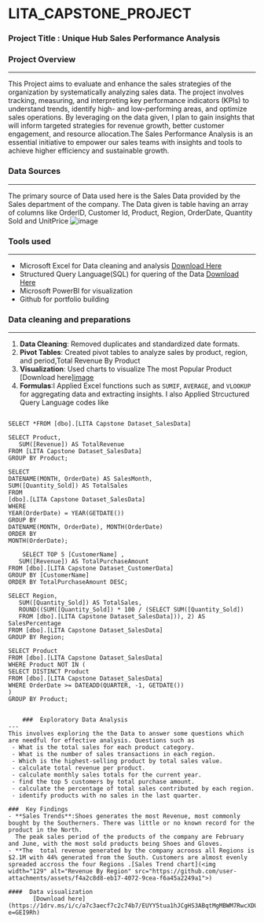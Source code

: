 # LITA_CAPSTONE_PROJECT

###  Project Title : Unique Hub Sales Performance Analysis

###  Project Overview
---
This  Project aims to evaluate and enhance the sales strategies of the organization by systematically analyzing sales data. The project involves tracking, measuring, and interpreting key performance indicators (KPIs) to understand trends, identify high- and low-performing areas, and optimize sales operations. By leveraging on the data given, I plan to gain insights that will inform targeted strategies for revenue growth, better customer engagement, and resource allocation.The Sales Performance Analysis  is an essential initiative to empower our sales teams with insights and tools to achieve higher efficiency and sustainable growth.

### Data Sources
---
The primary source of Data used here is the Sales Data provided by the Sales department of the company. The Data given is table having an array of columns like
  OrderID,	Customer Id,	Product,	Region,	OrderDate,	Quantity Sold and	UnitPrice
![image](https://github.com/user-attachments/assets/0e561905-46cf-4250-9549-19f82b821dbe)


###  Tools used
---
- Microsoft Excel for Data cleaning and analysis [Download Here](https://1drv.ms/x/c/a7c3aecf7c2c74b7/EeAOvisv5DNEjzCCV82C-FQB6oBdZX01oafZ_V36Su7STw?e=9QNaj7)
- Structured Query Language(SQL) for quering of the Data [Download Here](https://1drv.ms/u/c/a7c3aecf7c2c74b7/EedFi05BUQhDs4J6Cscuoe4BADTNFx-y2v9Ijh__yjiTCw?e=r62WZn)
- Microsoft PowerBI for visualization
- Github for portfolio building

###  Data cleaning and preparations
---

  1. **Data Cleaning**: Removed duplicates and standardized date formats.
  2. **Pivot Tables**: Created pivot tables to analyze sales by product, region, and period,Total Revenue By Product	
  3. **Visualization**: Used charts to visualize The most Popular Product [Download here][image](https://github.com/user-attachments/assets/efb52924-b204-4f35-a6f7-bde18e753003)
  4. **Formulas**:I Applied Excel functions such as `SUMIF`, `AVERAGE`, and `VLOOKUP` for aggregating data and extracting insights.
     I also Applied Strcuctured Query Language codes like
     ```SQL
    SELECT *FROM [dbo].[LITA Capstone Dataset_SalesData]

    SELECT Product, 
       SUM([Revenue]) AS TotalRevenue
    FROM [LITA Capstone Dataset_SalesData]
    GROUP BY Product;

    SELECT 
    DATENAME(MONTH, OrderDate) AS SalesMonth, 
    SUM([Quantity_Sold]) AS TotalSales
    FROM 
    [dbo].[LITA Capstone Dataset_SalesData]
    WHERE 
    YEAR(OrderDate) = YEAR(GETDATE()) 
    GROUP BY 
    DATENAME(MONTH, OrderDate), MONTH(OrderDate)
    ORDER BY 
    MONTH(OrderDate);  

	    SELECT TOP 5 [CustomerName] , 
       SUM([Revenue]) AS TotalPurchaseAmount
    FROM [dbo].[LITA Capstone Dataset_CustomerData]
    GROUP BY [CustomerName]
    ORDER BY TotalPurchaseAmount DESC;

    SELECT Region, 
       SUM([Quantity_Sold]) AS TotalSales, 
       ROUND((SUM([Quantity_Sold]) * 100 / (SELECT SUM([Quantity_Sold])
	   FROM [dbo].[LITA Capstone Dataset_SalesData])), 2) AS SalesPercentage
    FROM [dbo].[LITA Capstone Dataset_SalesData]
    GROUP BY Region;

    SELECT Product
    FROM [dbo].[LITA Capstone Dataset_SalesData]
    WHERE Product NOT IN (
    SELECT DISTINCT Product
    FROM [dbo].[LITA Capstone Dataset_SalesData]
    WHERE OrderDate >= DATEADD(QUARTER, -1, GETDATE()) 
    )
    GROUP BY Product;
```

	###  Exploratory Data Analysis
---
This involves exploring the the Data to answer some questions which are needful for effective analysis. Questions such as
 - What is the total sales for each product category.
 - What is the number of sales transactions in each region.
 - Which is the highest-selling product by total sales value.
 - calculate total revenue per product.
 - calculate monthly sales totals for the current year.
 - find the top 5 customers by total purchase amount.
 - calculate the percentage of total sales contributed by each region.
 - identify products with no sales in the last quarter.

###  Key Findings
- **Sales Trends**:Shoes generates the most Revenue, most commonly bought by the Southerners. There was little or no known record for the product in the North.
  The peak sales period of the products of the company are February and June, with the most sold products being Shoes and Gloves. 
- **The  total revenue generated by the company acrooss all Regions is $2.1M with 44% generated from the South. Customers are almost evenly spreaded accross the four Regions .[Sales Trend chart](<img width="129" alt="Revenue By Region" src="https://github.com/user-attachments/assets/f4a2c8d8-eb17-4072-9cea-f6a45a2249a1">)

####  Data visualization
       [Download here](https://1drv.ms/i/c/a7c3aecf7c2c74b7/EUYY5tua1hJCgHS3ABqtMgMBWM7RwcXDU2QlpnJFFya0vw?e=GEI9Rh)
